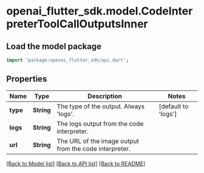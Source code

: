 # openai_flutter_sdk.model.CodeInterpreterToolCallOutputsInner

## Load the model package
```dart
import 'package:openai_flutter_sdk/api.dart';
```

## Properties
Name | Type | Description | Notes
------------ | ------------- | ------------- | -------------
**type** | **String** | The type of the output. Always 'logs'. | [default to 'logs']
**logs** | **String** | The logs output from the code interpreter. | 
**url** | **String** | The URL of the image output from the code interpreter. | 

[[Back to Model list]](../README.md#documentation-for-models) [[Back to API list]](../README.md#documentation-for-api-endpoints) [[Back to README]](../README.md)


